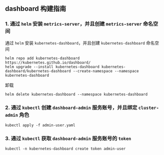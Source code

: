 ## dashboard 构建指南

### 1. 通过 `helm` 安装 `metrics-server`，并且创建 `metrics-server` 命名空间

通过 `helm` 安装 `kubernetes-dashboard`，并且创建 `kubernetes-dashboard` 命名空间
```shell
helm repo add kubernetes-dashboard https://kubernetes.github.io/dashboard/
helm upgrade --install kubernetes-dashboard kubernetes-dashboard/kubernetes-dashboard --create-namespace --namespace kubernetes-dashboard
```
卸载
```shell
helm delete kubernetes-dashboard --namespace kubernetes-dashboard
```

### 2. 通过 `kubectl` 创建 `dashboard-admin` 服务账号，并且绑定 `cluster-admin` 角色
```shell
kubectl apply -f admin-user.yaml
```

### 3. 通过 `kubectl` 获取 `dashboard-admin` 服务账号的 `token`
```shell
kubectl -n kubernetes-dashboard create token admin-user
```